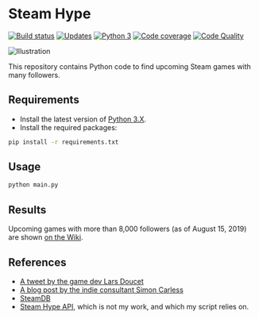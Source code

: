 # Steam Hype

[![Build status][build-image]][build]
[![Updates][dependency-image]][pyup]
[![Python 3][python3-image]][pyup]
[![Code coverage][codecov-image]][codecov]
[![Code Quality][codacy-image]][codacy]

![Illustration](https://raw.githubusercontent.com/wiki/woctezuma/steam-hype/img/ranking_2019_08_15.png)

This repository contains Python code to find upcoming Steam games with many followers.

## Requirements

-   Install the latest version of [Python 3.X](https://www.python.org/downloads/).
-   Install the required packages:

```bash
pip install -r requirements.txt
```

## Usage

```bash
python main.py
```

## Results

Upcoming games with more than 8,000 followers (as of August 15, 2019) are shown [on the Wiki](https://github.com/woctezuma/steam-hype/wiki/Results).

## References

-   [A tweet by the game dev Lars Doucet](https://twitter.com/larsiusprime/status/1159475890004385793)
-   [A blog post by the indie consultant Simon Carless](https://gamediscoverability.substack.com/p/steams-follower-counts-hidden-in)
-   [SteamDB](https://steamdb.info/upcoming/)
-   [Steam Hype API](https://steamhype.com/calendar), which is not my work, and which my script relies on.

<!-- Definitions -->

[build]: <https://travis-ci.org/woctezuma/steam-hype>
[build-image]: <https://travis-ci.org/woctezuma/steam-hype.svg?branch=master>

[pyup]: <https://pyup.io/repos/github/woctezuma/steam-hype/>
[dependency-image]: <https://pyup.io/repos/github/woctezuma/steam-hype/shield.svg>
[python3-image]: <https://pyup.io/repos/github/woctezuma/steam-hype/python-3-shield.svg>

[codecov]: <https://codecov.io/gh/woctezuma/steam-hype>
[codecov-image]: <https://codecov.io/gh/woctezuma/steam-hype/branch/master/graph/badge.svg>

[codacy]: <https://www.codacy.com/app/woctezuma/steam-hype>
[codacy-image]: <https://api.codacy.com/project/badge/Grade/dee72123ee614a8c9f38590830803a44>

